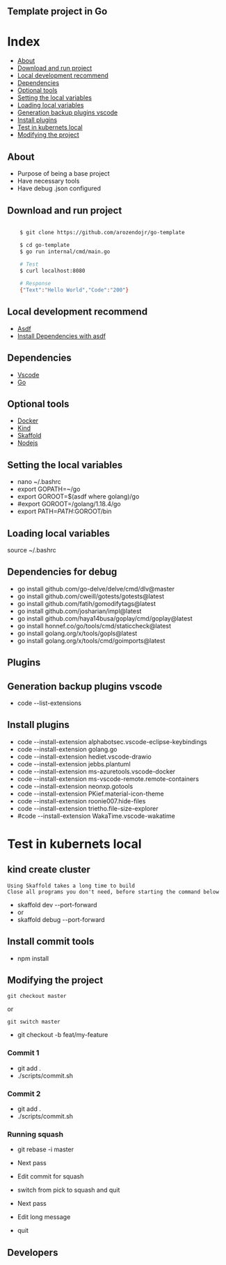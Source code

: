 ## Template project in Go

# Index

- [About](#-about)
- [Download and run project](#-Download-and-run-project)
- [Local development recommend](#-local-development-recommend)
- [Dependencies](#-dependencies)
- [Optional tools](#-optional-tools)
- [Setting the local variables](#-setting-the-local-variables)
- [Loading local variables](#-loading-local-variables)
- [Generation backup plugins vscode](#-generation-backup-plugins-vscode])
- [Install plugins](#-install-plugins)
- [Test in kubernets local](#-test-in-kubernets-local)
- [Modifying the project](#-modifying-the-project)

## About
- Purpose of being a base project
- Have necessary tools
- Have debug .json configured


## Download and run project
```bash

    $ git clone https://github.com/arozendojr/go-template

    $ cd go-template
    $ go run internal/cmd/main.go
    
    # Test
    $ curl localhost:8080

    # Response
    {"Text":"Hello World","Code":"200"}

```

## Local development recommend 
- [Asdf](https://asdf-vm.com/guide/getting-started.html)
- [Install Dependencies with asdf](https://github.com/asdf-vm/asdf-plugins)

## Dependencies
- [Vscode](https://code.visualstudio.com/download)
- [Go](https://go.dev/doc/install)

## Optional tools
- [Docker](https://docs.docker.com/engine/install/)
- [Kind](https://kind.sigs.k8s.io/docs/user/quick-start/)
- [Skaffold](https://skaffold.dev/docs/install/)
- [Nodejs](https://nodejs.org/en/download/package-manager/)

## Setting the local variables
- nano ~/.bashrc
- export GOPATH=~/go
- export GOROOT=$(asdf where golang)/go
- #export GOROOT=/golang/1.18.4/go
- export PATH=$PATH:$GOROOT/bin

## Loading local variables
source ~/.bashrc

## Dependencies for debug
- go install github.com/go-delve/delve/cmd/dlv@master
- go install github.com/cweill/gotests/gotests@latest 
- go install github.com/fatih/gomodifytags@latest 
- go install github.com/josharian/impl@latest 
- go install github.com/haya14busa/goplay/cmd/goplay@latest 
- go install honnef.co/go/tools/cmd/staticcheck@latest 
- go install golang.org/x/tools/gopls@latest 
- go install golang.org/x/tools/cmd/goimports@latest

## Plugins

## Generation backup plugins vscode
- code --list-extensions

## Install plugins
- code --install-extension alphabotsec.vscode-eclipse-keybindings
- code --install-extension golang.go
- code --install-extension hediet.vscode-drawio
- code --install-extension jebbs.plantuml
- code --install-extension ms-azuretools.vscode-docker
- code --install-extension ms-vscode-remote.remote-containers
- code --install-extension neonxp.gotools
- code --install-extension PKief.material-icon-theme
- code --install-extension roonie007.hide-files
- code --install-extension trietho.file-size-explorer
- #code --install-extension WakaTime.vscode-wakatime

# Test in kubernets local

## kind create cluster

```
Using Skaffold takes a long time to build
Close all programs you don't need, before starting the command below
```

- skaffold dev --port-forward
- or
- skaffold debug --port-forward

## Install commit tools
- npm install 

## Modifying the project

```
git checkout master
```
or
```
git switch master
```

- git checkout -b feat/my-feature

### Commit 1
- git add .
- ./scripts/commit.sh 

### Commit 2
- git add .
- ./scripts/commit.sh


### Running squash
- git rebase -i master

- Next pass
- Edit commit for squash
- switch from pick to squash and quit

- Next pass
- Edit long message
- quit

## Developers
